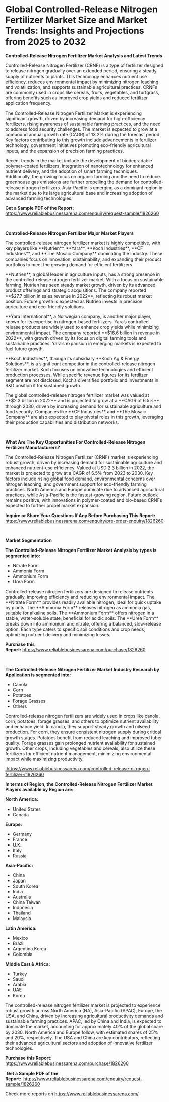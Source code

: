 <p><h1>Global Controlled-Release Nitrogen Fertilizer Market Size and Market Trends: Insights and Projections from 2025 to 2032</h1></p><p><strong>Controlled-Release Nitrogen Fertilizer Market Analysis and Latest Trends</strong></p>
<p><p>Controlled-Release Nitrogen Fertilizer (CRNF) is a type of fertilizer designed to release nitrogen gradually over an extended period, ensuring a steady supply of nutrients to plants. This technology enhances nutrient use efficiency, reduces environmental impact by minimizing nitrogen leaching and volatilization, and supports sustainable agricultural practices. CRNFs are commonly used in crops like cereals, fruits, vegetables, and turfgrass, offering benefits such as improved crop yields and reduced fertilizer application frequency.</p><p>The Controlled-Release Nitrogen Fertilizer Market is experiencing significant growth, driven by increasing demand for high-efficiency fertilizers, rising awareness of sustainable farming practices, and the need to address food security challenges. The market is expected to grow at a compound annual growth rate (CAGR) of 13.2% during the forecast period. Key factors contributing to this growth include advancements in fertilizer technology, government initiatives promoting eco-friendly agricultural inputs, and the expansion of precision farming practices.</p><p>Recent trends in the market include the development of biodegradable polymer-coated fertilizers, integration of nanotechnology for enhanced nutrient delivery, and the adoption of smart farming techniques. Additionally, the growing focus on organic farming and the need to reduce greenhouse gas emissions are further propelling the demand for controlled-release nitrogen fertilizers. Asia-Pacific is emerging as a dominant region in the market due to its large agricultural base and increasing adoption of advanced farming technologies.</p></p>
<p><strong>Get a Sample PDF of the Report:&nbsp;</strong> <a href="https://www.reliablebusinessarena.com/enquiry/request-sample/1826260?utm_campaign=1892&utm_medium=2&utm_source=Github&utm_content=ia&utm_term=21012025&utm_id=controlled-release-nitrogen-fertilizer">https://www.reliablebusinessarena.com/enquiry/request-sample/1826260</a></p>
<p>&nbsp;</p>
<p><strong>Controlled-Release Nitrogen Fertilizer Major Market Players</strong></p>
<p><p>The controlled-release nitrogen fertilizer market is highly competitive, with key players like **Nutrien**, **Yara**, **Koch Industries**, **CF Industries**, and **The Mosaic Company** dominating the industry. These companies focus on innovation, sustainability, and expanding their product portfolios to meet the growing demand for efficient fertilizers.</p><p>**Nutrien**, a global leader in agriculture inputs, has a strong presence in the controlled-release nitrogen fertilizer market. With a focus on sustainable farming, Nutrien has seen steady market growth, driven by its advanced product offerings and strategic acquisitions. The company reported **$27.7 billion in sales revenue in 2022**, reflecting its robust market position. Future growth is expected as Nutrien invests in precision agriculture and eco-friendly solutions.</p><p>**Yara International**, a Norwegian company, is another major player, known for its expertise in nitrogen-based fertilizers. Yara’s controlled-release products are widely used to enhance crop yields while minimizing environmental impact. The company reported **$16.6 billion in revenue in 2022**, with growth driven by its focus on digital farming tools and sustainable practices. Yara’s expansion in emerging markets is expected to fuel future growth.</p><p>**Koch Industries**, through its subsidiary **Koch Ag & Energy Solutions**, is a significant competitor in the controlled-release nitrogen fertilizer market. Koch focuses on innovative technologies and efficient production processes. While specific revenue figures for its fertilizer segment are not disclosed, Koch’s diversified portfolio and investments in R&D position it for sustained growth.</p><p>The global controlled-release nitrogen fertilizer market was valued at **$2.3 billion in 2022** and is projected to grow at a **CAGR of 6.5%** through 2030, driven by increasing demand for sustainable agriculture and food security. Companies like **CF Industries** and **The Mosaic Company** are also expected to play pivotal roles in this growth, leveraging their production capabilities and distribution networks.</p></p>
<p>&nbsp;</p>
<p><strong>What Are The Key Opportunities For Controlled-Release Nitrogen Fertilizer Manufacturers?</strong></p>
<p><p>The Controlled-Release Nitrogen Fertilizer (CRNF) market is experiencing robust growth, driven by increasing demand for sustainable agriculture and enhanced nutrient-use efficiency. Valued at USD 2.3 billion in 2022, the market is projected to grow at a CAGR of 6.5% from 2023 to 2030. Key factors include rising global food demand, environmental concerns over nitrogen leaching, and government support for eco-friendly farming practices. North America and Europe dominate due to advanced agricultural practices, while Asia-Pacific is the fastest-growing region. Future outlook remains positive, with innovations in polymer-coated and bio-based CRNFs expected to further propel market expansion.</p></p>
<p><strong>Inquire or Share Your Questions If Any Before Purchasing This Report:</strong> <a href="https://www.reliablebusinessarena.com/enquiry/pre-order-enquiry/1826260?utm_campaign=1892&utm_medium=2&utm_source=Github&utm_content=ia&utm_term=21012025&utm_id=controlled-release-nitrogen-fertilizer">https://www.reliablebusinessarena.com/enquiry/pre-order-enquiry/1826260</a></p>
<p>&nbsp;</p>
<p><strong>Market Segmentation</strong></p>
<p><strong>The Controlled-Release Nitrogen Fertilizer Market Analysis by types is segmented into:</strong></p>
<p><ul><li>Nitrate Form</li><li>Ammonia Form</li><li>Ammonium Form</li><li>Urea Form</li></ul></p>
<p><p>Controlled-release nitrogen fertilizers are designed to release nutrients gradually, improving efficiency and reducing environmental impact. The **Nitrate Form** provides readily available nitrogen, ideal for quick uptake by plants. The **Ammonia Form** releases nitrogen as ammonia gas, suitable for alkaline soils. The **Ammonium Form** offers nitrogen in a stable, water-soluble state, beneficial for acidic soils. The **Urea Form** breaks down into ammonium and nitrate, offering a balanced, slow-release option. Each type caters to specific soil conditions and crop needs, optimizing nutrient delivery and minimizing losses.</p></p>
<p><strong>Purchase this Report:&nbsp;</strong><a href="https://www.reliablebusinessarena.com/purchase/1826260?utm_campaign=1892&utm_medium=2&utm_source=Github&utm_content=ia&utm_term=21012025&utm_id=controlled-release-nitrogen-fertilizer">https://www.reliablebusinessarena.com/purchase/1826260</a></p>
<p>&nbsp;</p>
<p><strong>The Controlled-Release Nitrogen Fertilizer Market Industry Research by Application is segmented into:</strong></p>
<p><ul><li>Canola</li><li>Corn</li><li>Potatoes</li><li>Forage Grasses</li><li>Others</li></ul></p>
<p><p>Controlled-release nitrogen fertilizers are widely used in crops like canola, corn, potatoes, forage grasses, and others to optimize nutrient availability and enhance yield. In canola, they support steady growth and oilseed production. For corn, they ensure consistent nitrogen supply during critical growth stages. Potatoes benefit from reduced leaching and improved tuber quality. Forage grasses gain prolonged nutrient availability for sustained growth. Other crops, including vegetables and cereals, also utilize these fertilizers for efficient nutrient management, minimizing environmental impact while maximizing productivity.</p></p>
<p><a href="https://www.reliablebusinessarena.com/controlled-release-nitrogen-fertilizer-r1826260?utm_campaign=1892&utm_medium=2&utm_source=Github&utm_content=ia&utm_term=21012025&utm_id=controlled-release-nitrogen-fertilizer">&nbsp;https://www.reliablebusinessarena.com/controlled-release-nitrogen-fertilizer-r1826260</a></p>
<p><strong>In terms of Region, the Controlled-Release Nitrogen Fertilizer Market Players available by Region are:</strong></p>
<p>
    <p> <strong> North America: </strong>
        <ul>
            <li>United States</li>
            <li>Canada</li>
        </ul>
        </p> 
    <p> <strong> Europe: </strong>
        <ul>
            <li>Germany</li>
            <li>France</li>
            <li>U.K.</li>
            <li>Italy</li>
            <li>Russia</li>
        </ul>
        </p> 
    <p> <strong> Asia-Pacific: </strong>
        <ul>
            <li>China</li>
            <li>Japan</li>
            <li>South Korea</li>
            <li>India</li>
            <li>Australia</li>
            <li>China Taiwan</li>
            <li>Indonesia</li>
            <li>Thailand</li>
            <li>Malaysia</li>
        </ul>
        </p> 
    <p> <strong> Latin America: </strong>
        <ul>
            <li>Mexico</li>
            <li>Brazil</li>
            <li>Argentina Korea</li>
            <li>Colombia</li>
        </ul>
        </p> 
    <p> <strong> Middle East & Africa: </strong>
        <ul>
            <li>Turkey</li>
            <li>Saudi</li>
            <li>Arabia</li>
            <li>UAE</li>
            <li>Korea</li>
        </ul>
    </p>
    </p>
<p><p>The controlled-release nitrogen fertilizer market is projected to experience robust growth across North America (NA), Asia-Pacific (APAC), Europe, the USA, and China, driven by increasing agricultural productivity demands and sustainable farming practices. APAC, led by China and India, is expected to dominate the market, accounting for approximately 40% of the global share by 2030. North America and Europe follow, with estimated shares of 25% and 20%, respectively. The USA and China are key contributors, reflecting their advanced agricultural sectors and adoption of innovative fertilizer technologies.</p></p>
<p><strong>Purchase this Report: </strong><a href="https://www.reliablebusinessarena.com/purchase/1826260?utm_campaign=1892&utm_medium=2&utm_source=Github&utm_content=ia&utm_term=21012025&utm_id=controlled-release-nitrogen-fertilizer">https://www.reliablebusinessarena.com/purchase/1826260</a></p>
<p>&nbsp;<strong>Get a Sample PDF of the Report:&nbsp;&nbsp;</strong><a href="https://www.reliablebusinessarena.com/enquiry/request-sample/1826260?utm_campaign=1892&utm_medium=2&utm_source=Github&utm_content=ia&utm_term=21012025&utm_id=controlled-release-nitrogen-fertilizer">https://www.reliablebusinessarena.com/enquiry/request-sample/1826260</a></p>
<p><strong></strong></p>
<p>Check more reports on <a href="https://www.reliablebusinessarena.com/?utm_campaign=1892&utm_medium=2&utm_source=Github&utm_content=ia&utm_term=21012025&utm_id=controlled-release-nitrogen-fertilizer">https://www.reliablebusinessarena.com/</a></p>